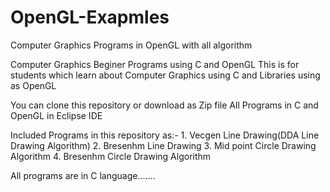 # OpenGL-Exapmles
Computer Graphics Programs in OpenGL with all algorithm

Computer Graphics Beginer Programs using C and OpenGL
This is for students which learn about Computer Graphics using C and Libraries using as OpenGL



You can clone this repository or download as Zip file
All Programs in C and OpenGL in Eclipse IDE

Included Programs in this repository as:-
    1. Vecgen Line Drawing(DDA Line Drawing Algorithm)
    2. Bresenhm Line Drawing 
    3. Mid point Circle Drawing Algorithm
    4. Bresenhm Circle Drawing Algorithm
    
All programs are in C language.......
